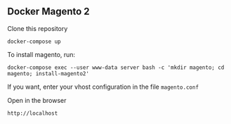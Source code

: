 ## Docker Magento 2

Clone this repository

```
docker-compose up
```

To install magento, run:
```
docker-compose exec --user www-data server bash -c 'mkdir magento; cd magento; install-magento2'
```

If you want, enter your vhost configuration in the file `magento.conf`

Open in the browser
``` 
http://localhost
```